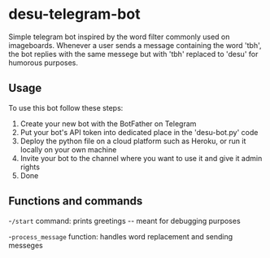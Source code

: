 # desu-telegram-bot
Simple telegram bot inspired by the word filter commonly used on imageboards. Whenever a user sends a message containing the word 'tbh', the bot replies with the same messege but with 'tbh' replaced to 'desu' for humorous purposes.
## Usage 
To use this bot follow these steps:
1. Create your new bot with the BotFather on Telegram
2. Put your bot's API token into dedicated place in the 'desu-bot.py' code
3. Deploy the python file on a cloud platform such as Heroku, or run it locally on your own machine
4. Invite your bot to the channel where you want to use it and give it admin rights
5. Done
## Functions and commands 
-```/start``` command: prints greetings -- meant for debugging purposes

-```process_message``` function: handles word replacement and sending messeges
